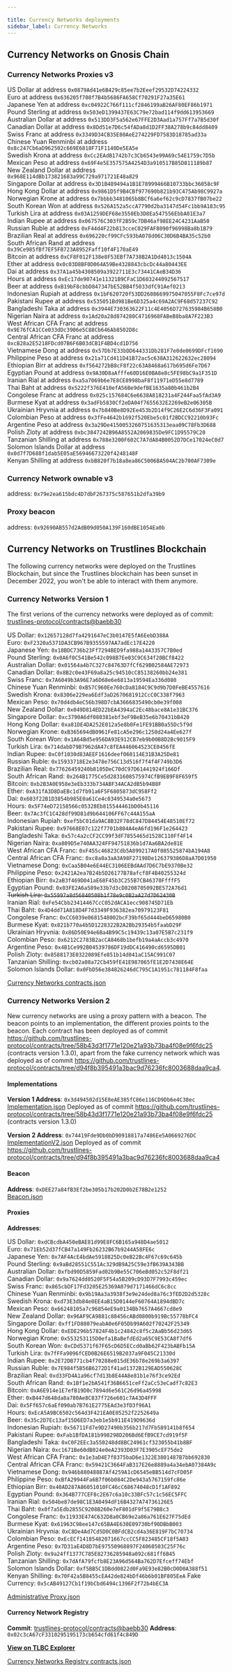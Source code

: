 ```yaml
---

title: Currency Networks deployments
sidebar_label: Currency Networks
---
```


## Currency Networks on Gnosis Chain

### Currency Networks Proxies v3

US Dollar at address `0x0879Ad41e6B429c85ee7b2Eeef29532D74224332`  
Euro at address `0x636205f708f7B4b5686FA658Cf70291F27a35E61`  
Japanese Yen at address `0xc04922C766f111cf2846199aB26AF80EF86b1971`  
Pound Sterling at address `0x503eD1399437E63C79e72bad114f9dd613953669`  
Australian Dollar at address `0x513DD3F5a562e67FFE2D3Aad1a757Ff7a7B5d30f`  
Canadian Dollar at address `0x8Dd51e7D6c54fADa8d1D2FF38A278b9c84dd8409`  
Swiss Franc at address `0x3349D34CB35E80AeE274229FD7583D18785ad33a`  
Chinese Yuan Renminbi at address `0x8c247Cb6aD962502c669E6818F71F1140De5EA5e`  
Swedish Krona at address `0xCc2EAdB1742b7c3Cb6543e99A69c54E1759c7D5b`  
Mexican Peso at address `0x69F4e5E357575A4254D3a910517B85D811189b87`  
New Zealand Dollar at address `0x968E114dBb173821683a99C729a971721E48a829`  
Singapore Dollar at address `0x3D1B489494a1B1E78999466B10733bbc36058c9F`  
Hong Kong Dollar at address `0x9861D5f9B4CBf977690b821b93C475Ab98C9927a`  
Norwegian Krone at address `0x7bbbb3481065b8BCf6a6ef62c9cD7837fB07be22`  
South Korean Won at address `0x526A152a5ccA7790d2ba3147d54Fc1bb9A183c95`  
Turkish Lira at address `0x03A1259DEF68e3550Eb3D8Ea547556EbbA01E3a7`  
Indian Rupee at address `0x067576C303fF2B59c7DB46af98EE24C4231AaB50`  
Russian Ruble at address `0xF44d4F22b813cceC029FAF8090f96998Ba8b1B79`  
Brazilian Real at address `0x696220cf99CFc593bA078d06C30D6B4BA35c52b0`  
South African Rand at address `0x39Ce985fBf7EF5FB723A8952Faff10f4F170aE49`  
Bitcoin at address `0xCF8F012F138e8F53EBf7A738B2A1Dd4013c1504A`  
Ether at address `0x0c03D8BF0D064A59Be4328843cbcDc44a80443EE`  
Dai at address `0x37A1a45b4308509a3922711E3c73441CAeB34D36`  
Hours at address `0xEc17de90741e11321B9CFaC1D603244092567517`  
Beer at address `0xB19bF8cbbD847347bE52BB4f5033dfC91Aef0213`  
Indonesian Rupiah at address `0x1bF620720f53DD2608669975047055F8Fc7ce97d`  
Pakistani Rupee at address `0x535051Bd981Be6D325a4c69A2AC9F68d57237C92`  
Bangladeshi Taka at address `0x3944E730363622F11c4E4056D727635984B658B0`  
Nigerian Naira at address `0x1Ad20a28d874280C4716968FABeB8ba8A7F223B3`  
West African CFA Franc at address `0x9E76fCA1CCe033dDc3906e5C88Cb646Ab8502D8c`  
Central African CFA Franc at address `0xcB28a2E5218FDcd07B6F6B03dCB1F4BD4cd1D756`  
Vietnamese Dong at address `0x57Db7E33bDD644331Db281F7e0de0699DFcf1690`  
Philippine Peso at address `0x21a71Cd411D41B72ac5c638A312622632ec28094`  
Ethiopian Birr at address `0xf564272bB8cF8f22c63A8468a617b695d6Fe7D67`  
Egyptian Pound at address `0x9A30D8aAfffe60D16E0BA8e8c5FE98bC9a1F351D`  
Iranian Rial at address `0xa5a7069b6e7E8CE8998baF8f11971eD55e8d7789`  
Thai Baht at address `0x5222f376E410efA56Be9defBE1635a80b461b2B4`  
Congolese Franc at address `0x025c157684C6e6638A818231a4F244Faa5fAd3A9`  
Burmese Kyat at address `0x3adFb5830Cf2eDA04f7655632E2269eB2e06305B`  
Ukrainian Hryvnia at address `0x7b840Be8D92Ee453b2D14f9C26E2C6d36F3Fa091`  
Colombian Peso at address `0x3fFe4642b1692f520Ebe5c01f2BDCC92210b93Fc`  
Argentine Peso at address `0x3a29De4150053260751635313eaa09C78Fb3D688`  
Polish Zloty at address `0xbc3847242B96A8552A2069835De9FC1D95579C20`  
Tanzanian Shilling at address `0x788e3200F602C7A7dA84B0052D7DCe17024eC0d7`  
Solomon Islands Dollar at address `0x0d7f7D688f1dab5E05aE56946673220f4248148F`  
Kenyan Shilling at address `0xbB820f7b18a8ea86C5006BA504AC2b700AF7309e`  

### Currency Network ownable v3

address: `0x79e2ea615bdc4D7dbF267375c587651b2dfa39b9`

### Proxy beacon

address: `0x92690AB557d2AdB09d050A139F160dBE1054Ea0b`

## Currency Networks on Trustlines Blockchain

The following currency networks were deployed on the Trustlines Blockchain, but since
the Trustlines blockchain has been sunset in December 2022, you won't be able to 
interact with them anymore.

### Currency Networks Version 1

The first verions of the currency networks were deployed as of commit: 
[trustlines-protocol/contracts@baebb30](https://github.com/trustlines-protocol/contracts/commit/baebb308d9ef868408c3449250aa9d963cc61d71)

US Dollar: `0x12657128d7fa4291647eC3b0147E5fA6EebD388A`  
Euro: `0xF2320a5371DA3CB967B9355597AA7adEc17E4220`  
Japanese Yen: `0x18BDC736b23Ff7294BED9fa988a1443357C7B0ed`  
Pound Sterling: `0x0A6f0C541Be542c098B7Ee03C9C634f20BCf8422`  
Australian Dollar: `0x01564a4b7C327c84763D7fCf629B02584AE72973`  
Canadian Dollar: `0x8B2c0e43F69a8a25c94510cC85138260bb24e381`  
Swiss Franc: `0x7A6049b3A96E7a6D68e6e6813a19594Ea336d080`  
Chinese Yuan Renminbi: `0xB57C960Ee760cDa8184C9C9d9b7D0FeBE4557616`  
Swedish Krona: `0x8306e229ea6Edf3aD2670681912CcC0C338f7963`  
Mexican Peso: `0x70d4db4eC56b398D7cbA3666835490cb0e39f008`  
New Zealand Dollar: `0x049D814ED22bEA4394aC2Ec48bace8A1e31BC376`  
Singapore Dollar: `0xc3790A6df080381ebf3eF9BeB35e6b70431bB420`  
Hong Kong Dollar: `0xa81DE4DA252E012a5e8b0Fe1FE91BB0a55Dc5f9d`  
Norwegian Krone: `0xB365694dB0961Fe81cA5e296c1250d24a4Ee627f`  
South Korean Won: `0x1A64Bd5e956DA93E912CB7eb9b00B8D2Bc9015F9`  
Turkish Lira: `0x714dabD79B7962dA47c8fEA446064523CE0456fE`  
Indian Rupee: `0xC0f1030d83AEEF1616deef060114E31B3A25De81`  
Russian Ruble: `0x15933718E2e3478e756C13d516f7f4f4F749b3D6`  
Brazilian Real: `0x77626459240b8105DeC70dC97D61441924f166Df`  
South African Rand: `0x264B1775Ce5d2831608575974CfB9EB9F8F659f5`  
Bitcoin: `0xb2B3A0E958e3eEb333b734ABF34ACA2dB5b94B8F`  
Ether: `0xA31fA3D8DaEBc1d7fb91a6F5F6805873dC958Ff2`  
Dai: `0x603f22B1D3854b985E0a61Ce4c0349534a0e5673`  
Hours: `0x5F74eD72158566c05328Eb815544461bD0b45116`  
Beer: `0x7Ac3fC1C428df99D81d9b644106FF67c44A155aA`  
Indonesian Rupiah: `0xef5bC01da9AC8B32F78dC847D84454E48510Ef72`  
Pakistani Rupee: `0x97668E07c122f7701b804A4eA6fd196F1e264423`  
Bangladeshi Taka: `0x57c4a2cCF2CC99f3dF7855465d1528C110Ff4F14`  
Nigerian Naira: `0xa809D5e740AA324FF94751836b1d7Aa6BA2de81E`  
West African CFA Franc: `0xF455c46823Cdb5A899217A0f085525874bA194A8`  
Central African CFA Franc: `0xc8a0a3aA3A98F27198De126379386D8aA7D01950`  
Vietnamese Dong: `0xCaa5B04e6E44EC3106EEBdAAd7D6C7bE9370Be32`  
Philippine Peso: `0x2421A2ea7B24b5D26177B78afcf8F4B40255324d`  
Ethiopian Birr: `0x2aB3f469D041aE68F45b3C255B7CB46370FfffF5`  
Egyptian Pound: `0x03FE2A6a589e33b7d3cD8208705092BE572A76d1`  
~~Turkish Lira: `0x55997a8d56840508b1f78e9c0B2aA27d7D62430B`~~  
Iranian Rial: `0xFe54Cbb23414467CcC052dACA1ecc908745D71Eb`  
Thai Baht: `0x4D4dd71A818D4F7d3349F936382ea70979123F81`  
Congolese Franc: `0xCC6039e0681548002bcF39bf65d444beD65980B0`  
Burmese Kyat: `0x821b770a4b5D1228322B2A2Bb29354b5faabD29F`  
Ukrainian Hryvnia: `0x86D50E94e6Ba4B99C5c19439c13a07E5B7c231f9`  
Colombian Peso: `0x6212C2783B2acCA8468b1befb19a4aAccb3c4970`  
Argentine Peso: `0x4B1Ce992B04539786DF19dDC416490cd6595DB01`  
Polish Zloty: `0x8588173E0322089Efe851b14d041aC15AC991C07`  
Tanzanian Shilling: `0xcb02a08a72Cb459fE41E987065fE1E2D7438E64E`  
Solomon Islands Dollar: `0x0FbD56e384826246dC795C1A1951c781184F8faa`

[Currency Networks contracts.json](./json/currency_networks_contracts_json)

### Currency Networks Version 2

New currency networks are using a proxy pattern with a beacon. 
The beacon points to an implementation, the different proxies points to the beacon.
Each contract has been deployed as of commit https://github.com/trustlines-protocol/contracts/tree/58b43d3f1771e120e21a93b73ba4f08e9f6fdc25 (contracts version 1.3.0),
apart from the fake currency network which was deployed as of commit https://github.com/trustlines-protocol/contracts/tree/d94f8b395491a3bac9d76236fc8003688daa9ca4.

#### Implementations

**Version 1 Address**: `0x3d494502d15E8eAE385fC86e116CD9Db6e4C38ec`  
[Implementation.json](./json/currency_network_implementation_json)
Deployed as of commit https://github.com/trustlines-protocol/contracts/tree/58b43d3f1771e120e21a93b73ba4f08e9f6fdc25 (contracts version 1.3.0)

**Version 2 Address**: `0x74419Fde9Db0bD90918817a7486Ee5A0669276DC`  
[ImplementationV2.json](./json/currency_network_implementation_v2_json)
Deployed as of commit https://github.com/trustlines-protocol/contracts/tree/d94f8b395491a3bac9d76236fc8003688daa9ca4

#### Beacon

**Address**: `0xDEE27a84fB3Ef2be305b17b202D0b2E78B2e1252`  
[Beacon.json](./json/beacon_json)

#### Proxies

**Addresses**:

US Dollar: `0xdCBcdbA450eBAE81d99E8FC6B165a948D4ae5012`  
Euro: `0x71Eb52d37fCB47a149Fb26232B67b9244A58FE6c`  
Japanese Yen: `0x7AF4AcE4bdAe5918825Dc0eB22Bc4F67c69c645b`  
Pound Sterling: `0x9aBd28551C551Ac329dB9A25C59e3fB639A343BB`  
Australian Dollar: `0xfbd90D5859Fad02b9Be55C706eBd052c52F8df21`  
Canadian Dollar: `0x9a7624dd0520F5F54a5B209cD93D7F7993c459ec`  
Swiss Franc: `0x865cbDF17Fd3205E25369A079d7171466dC6c8cc`  
Chinese Yuan Renminbi: `0x9b19Aa3a3938f3e9e24ded8a76c3fED2D2d5328c`  
Swedish Krona: `0xd73E3db84e0EE4aB15D0144eF60764A1894dBD7c`  
Mexican Peso: `0x66248105a7c96854eE9a0134Bb7657A4667cd8e9`  
New Zealand Dollar: `0x96AF9CA9881c88456cABd0800b919Bc55778bFC4`  
Singapore Dollar: `0xff1FD88079eabA0e6F05Db99A602f70242F25349`  
Hong Kong Dollar: `0xEDE296b57824F4b1c24842c8f5c2AaBb56d23d65`  
Norwegian Krone: `0x553253115D0efa1BaBefdEd2a65C9E53CA8f7df6`  
South Korean Won: `0xCDd5371f67F65cD6D5ECcd0aBb62F423bABFb15A`  
Turkish Lira: `0x7fFFa9096fCED0B26E6519B2037a9F045C21330d`  
Indian Rupee: `0x2E72DB771cb4f70288e015dE36b78e269b3a6397`  
Russian Ruble: `0x7E984f5B56B6272D1f41ad1372B129EAD550628C`  
Brazilian Real: `0xd33FD4A1a96cf7d13b8E44A8e81b1e76f3ce92Ed`  
South African Rand: `0x1Bf1e2bA541f36B6651ceFf2aCc53eCadf7c82E3`  
Bitcoin: `0xA6E914e1E7efB19D0c7894d6e561C26d96a45998`  
Ether: `0xB447d648da8a780Ae8C837f726e601c7A43D4FFF`  
Dai: `0x5Ff657c6aEf090ab7B761E2775EAd3e3fD3f96A1`  
Hours: `0xEcA5A9BC6502c564d3F421EA0E05252f2252649a`  
Beer: `0x35c2D7Ec13af15D6ED7a3eb1e5b911E419D9636d`  
Indonesian Rupiah: `0x56711Fd7e9D27490b356b217d7Fb589141b8f654`  
Pakistani Rupee: `0xFab1BfDA181b998298D206Bd6EfB9CE7cd919f5F`  
Bangladeshi Taka: `0xC0F2EEc3a550248dd8BC24961cf323055b41b8BF`  
Nigerian Naira: `0xc1671Be60dB024e0eA2393D03F7E3905cEF75de2`  
West African CFA Franc: `0x1e3aD4E7f8375baD6e1322E3801487B7bb692830`  
Central African CFA Franc: `0x59421C3664FaB317E26e8889a4a34ebA07384A9c`  
Vietnamese Dong: `0x946b88048887Af4259A1cD6545eBB514d7cFD05F`  
Philippine Peso: `0xBfA29944Fa6B7f06b084C2De943a5767159fc86e`  
Ethiopian Birr: `0x40AD287A86051010FC46cC68674048cD1f1AF892`  
Egyptian Pound: `0x364B777CEF8c2E67c6a10c33BFc57c1c56EC5FFC`  
Iranian Rial: `0x504be87de98C1E3A0494dF16B4327A74736126E5`  
Thai Baht: `0x0f7a5Edb2855C9208B260e7eF801dF9f5E79B8c3`  
Congolese Franc: `0x11933E474C632D8a0CB69e2a86a761E627F75dEd`  
Burmese Kyat: `0x61963C98ee147c65BA4E630E09730bf90DBbB003`  
Ukrainian Hryvnia: `0xC8De4Ad7Cd5D0C0BFdCB2cd4a36E819F7bC70734`  
Colombian Peso: `0xEcECf14185482071667ccCC5F823485CF18f5A83`  
Argentine Peso: `0x7D31aE4D8D7bE97550968897F24060503C25F76c`  
Polish Zloty: `0x9a24ff1377C785E82736285948a092c681ff6B45`  
Tanzanian Shilling: `0x7dAfA79fcfb8E23A96d564Ba762D7Efceff74Ebf`  
Solomon Islands Dollar: `0xf5BB5C1DBdd0822d0Fa9E93e82B0cD0D0A388f51`  
Kenyan Shilling: `0x70F42a5B8455cEA42de824bDf46b6b01BF805EeA`
Fake Currency: `0x5cAB49127Cb1f19bCbd6494c1396F2f72b4bEC3A`

[Administrative Proxy.json](./json/administrative_proxy_json)

#### Currency Network Registry

**Commit**: [trustlines-protocol/contracts@baebb30](https://github.com/trustlines-protocol/contracts/commit/baebb308d9ef868408c3449250aa9d963cc61d71)
**Address**: `0x02c3cA67cF3310295195173cb654cfd61f4c849D`

**[View on TLBC Explorer](https://explore.tlbc.trustlines.foundation/address/0x02c3ca67cf3310295195173cb654cfd61f4c849d/transactions)**

[Currency Networks Registry contracts.json](./json/currency_networks_registry_contracts_json)
